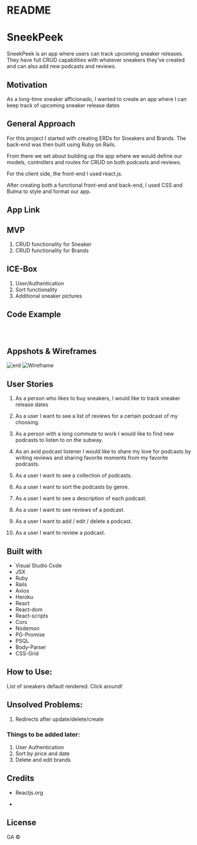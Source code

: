 # README

# SneekPeek
SneekPeek is an app where users can track upcoming sneaker releases. They have full CRUD capabilities with whatever sneakers they’ve created and can also add new podcasts and reviews. 



## Motivation

As a long-time sneaker afficionado, I wanted to create an app where I can keep track of upcoming sneaker release dates  

## General Approach


For this project I started with creating ERDs for Sneakers and Brands. The back-end was then built using Ruby on Rails.

From there we set about building up the app where we would define our models, controllers and routes for CRUD on both podcasts and reviews.

For the client side,  the front-end I used react.js. 

After creating both a functional front-end and back-end, I used CSS and Bulma to style and format our app.


## App Link


## MVP
1. CRUD functionality for Sneaker
2. CRUD functionality for Brands

## ICE-Box

1. User/Authentication
2. Sort functionality
3. Additional sneaker pictures


## Code Example
```javascript




```


## Appshots & Wireframes
![erd](https://user-images.githubusercontent.com/39752800/44556483-fad9fd80-a707-11e8-8e48-26adfefb8e49.png)
![Wireframe](/wireframes/ShowAllShowOne.png)


## User Stories
1. As a person who likes to buy sneakers, I would like to track sneaker release dates 
1. As a user I want to see a list of reviews for a certain podcast of my choosing. 
1. As a person with a long commute to work I would like to find new podcasts to listen to on the subway.
1. As an avid podcast listener I would like to share my love for podcasts by writing reviews and sharing favorite moments from my favorite podcasts.

1. As a user I want to see a collection of podcasts.
1. As a user I want to sort the podcasts by genre.
1. As a user I want to see a description of each podcast.
1. As a user I want to see reviews of a podcast.
1. As a user I want to add / edit / delete a podcast.
1. As a user I want to review a podcast.


## Built with

* Visual Studio Code
* JSX
* Ruby
* Rails
* Axios
* Heroku
* React
* React-dom
* React-scripts
* Cors
* Nodemon
* PG-Promise
* PSQL
* Body-Parser
* CSS-Grid 

 

## How to Use:
List of sneakers default rendered. Click around!

## Unsolved Problems:
1. Redirects after update/delete/create


### Things to be added later:
1. User Authentication
2. Sort by price and date
3. Delete and edit brands



## Credits

* Reactjs.org

* 


## License

GA ©
